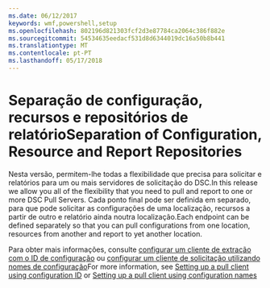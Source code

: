 ```yaml
---
ms.date: 06/12/2017
keywords: wmf,powershell,setup
ms.openlocfilehash: 802196d821303fcf2d3e87784ca2064c386f882e
ms.sourcegitcommit: 54534635eedacf531d8d6344019dc16a50b8b441
ms.translationtype: MT
ms.contentlocale: pt-PT
ms.lasthandoff: 05/17/2018
---
```

# <a name="separation-of-configuration-resource-and-report-repositories"></a><span data-ttu-id="b8c6c-102">Separação de configuração, recursos e repositórios de relatório</span><span class="sxs-lookup"><span data-stu-id="b8c6c-102">Separation of Configuration, Resource and Report Repositories</span></span>

<span data-ttu-id="b8c6c-103">Nesta versão, permitem-lhe todas a flexibilidade que precisa para solicitar e relatórios para um ou mais servidores de solicitação do DSC.</span><span class="sxs-lookup"><span data-stu-id="b8c6c-103">In this release we allow you all of the flexibility that you need to pull and report to one or more DSC Pull Servers.</span></span> <span data-ttu-id="b8c6c-104">Cada ponto final pode ser definida em separado, para que pode solicitar as configurações de uma localização, recursos a partir de outro e relatório ainda noutra localização.</span><span class="sxs-lookup"><span data-stu-id="b8c6c-104">Each endpoint can be defined separately so that you can pull configurations from one location, resources from another and report to yet another location.</span></span>

<span data-ttu-id="b8c6c-105">Para obter mais informações, consulte [configurar um cliente de extração com o ID de configuração](https://msdn.microsoft.com/powershell/dsc/pullclientconfigid) ou [configurar um cliente de solicitação utilizando nomes de configuração](https://msdn.microsoft.com/powershell/dsc/pullclientconfignames)</span><span class="sxs-lookup"><span data-stu-id="b8c6c-105">For more information, see [Setting up a pull client using configuration ID](https://msdn.microsoft.com/powershell/dsc/pullclientconfigid) or [Setting up a pull client using configuration names](https://msdn.microsoft.com/powershell/dsc/pullclientconfignames)</span></span>
